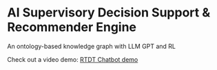 # AI Supervisory Decision Support & Recommender Engine

An ontology-based knowledge graph with LLM GPT and RL

Check out a video demo: [RTDT Chatbot demo](https://drive.google.com/file/d/18T8QZGY3Nin4Wm0APuxEOtoJ3_l_R5fb/view?usp=sharing)

